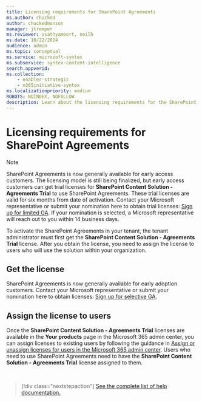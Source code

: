 ```yaml
---
title: Licensing requirements for SharePoint Agreements
ms.author: chucked
author: chuckedmonson
manager: jtremper
ms.reviewer: ssathyamoort, neilh
ms.date: 10/22/2024
audience: admin
ms.topic: conceptual
ms.service: microsoft-syntex
ms.subservice: syntex-content-intelligence
search.appverid: 
ms.collection: 
    - enabler-strategic
    - m365initiative-syntex
ms.localizationpriority: medium
ROBOTS: NOINDEX, NOFOLLOW
description: Learn about the licensing requirements for the SharePoint Agreements solution.
---
```


# Licensing requirements for SharePoint Agreements

> [!NOTE]
> SharePoint Agreements is now generally available for early access customers. The licensing model is still being finalized, but early access customers can get trial licenses for **SharePoint Content Solution - Agreements Trial** to use SharePoint Agreements. These trial licenses are valid for six months from date of activation. Contact your Microsoft representative or submit your nomination here to obtain trial licenses: [Sign up for limited GA](https://aka.ms/AgreementsSelectiveGA). If your nomination is selected, a Microsoft representative will reach out to you within 14 business days.

To activate the SharePoint Agreements in your tenant, the tenant administrator must first get the **SharePoint Content Solution - Agreements Trial** license. After you obtain the license, you need to assign the license to users who will use the solution within your organization.

## Get the license

SharePoint Agreements is now generally available for early adoption customers. Contact your Microsoft representative or submit your nomination here to obtain licenses: [Sign up for selective GA](https://aka.ms/AgreementsSelectiveGA).

## Assign the license to users

Once the **SharePoint Content Solution - Agreements Trial** licenses are available in the **Your products** page in the Microsoft 365 admin center, you can assign licenses to existing users by following the guidance in [Assign or unassign licenses for users in the Microsoft 365 admin center](/microsoft-365/admin/manage/assign-licenses-to-users). Users who need to use SharePoint Agreements need to have the **SharePoint Content Solution - Agreements Trial** license assigned to them.
  

<br>

> [!div class="nextstepaction"]
> [See the complete list of help documentation.](agreements-overview.md#help-documentation)
